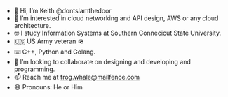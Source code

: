 - 👋 Hi, I’m Keith @dontslamthedoor
- 👀 I’m interested in cloud networking and API design, AWS or any cloud architecture.
- 🤓 I study Information Systems at Southern Connecicut State University.
- 🇺🇸 US Army veteran 🪖 
- ⌨️ C++, Python and Golang. 
- 💞️ I’m looking to collaborate on designing and developing and programming.
- 📫 Reach me at frog.whale@mailfence.com
- 😄 Pronouns: He or Him


<!---
dontslamthedoor/dontslamthedoor is a ✨ special ✨ repository because its `README.md` (this file) appears on your GitHub profile.
You can click the Preview link to take a look at your changes.
--->

